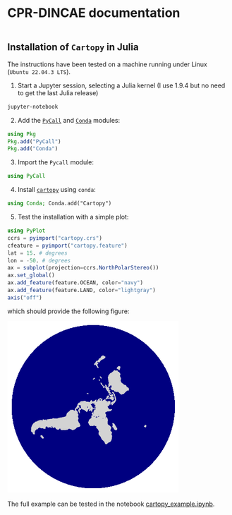 # CPR-DINCAE documentation


```@contents
```


## Installation of `Cartopy` in Julia

The instructions have been tested on a machine running under Linux (`Ubuntu 22.04.3 LTS`).

1. Start a Jupyter session, selecting a Julia kernel (I use 1.9.4 but no need to get the last Julia release)
```bash
jupyter-notebook
```
2. Add the [`PyCall`](https://github.com/JuliaPy/PyCall.jl) and [`Conda`](https://github.com/JuliaPy/Conda.jl) modules:
```julia
using Pkg
Pkg.add("PyCall")
Pkg.add("Conda")
```
3. Import the `Pycall` module:
```julia
using PyCall
```
4. Install [`cartopy`](https://scitools.org.uk/cartopy/docs/latest/) using `conda`:
```julia
using Conda; Conda.add("Cartopy")
```
5. Test the installation with a simple plot:
```julia
using PyPlot
ccrs = pyimport("cartopy.crs")
cfeature = pyimport("cartopy.feature")
lat = 15. # degrees
lon = -50. # degrees
ax = subplot(projection=ccrs.NorthPolarStereo())
ax.set_global() 
ax.add_feature(feature.OCEAN, color="navy")
ax.add_feature(feature.LAND, color="lightgray")
axis("off")
```
which should provide the following figure:

![Polar projection](./figs/polarproj.png)

The full example can be tested in the notebook [cartopy_example.ipynb](https://github.com/gher-uliege/MVRE-DIVAnd/blob/main/src/interp_mosaic_data.ipynb).
